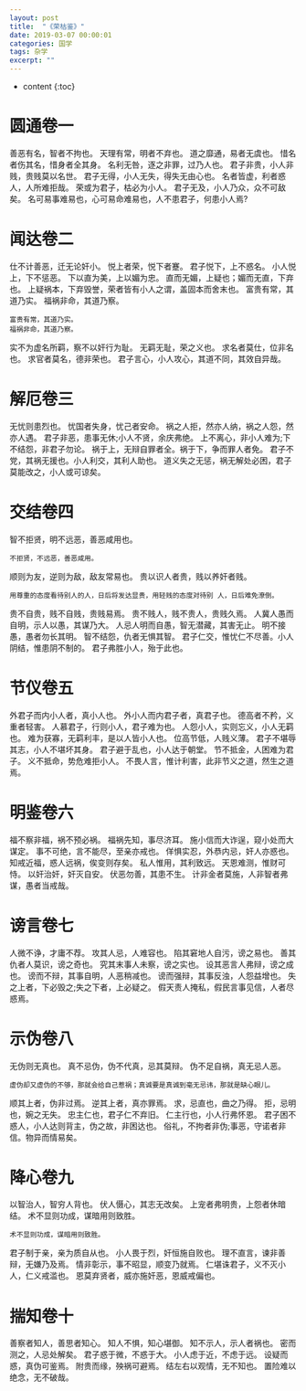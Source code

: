 ```yaml
---
layout: post
title:  "《荣枯鉴》"
date: 2019-03-07 00:00:01
categories: 国学
tags: 杂学
excerpt: ""
---
```


* content
{:toc}

# 圆通卷一
善恶有名，智者不拘也。
天理有常，明者不弃也。
道之靡通，易者无虞也。
惜名者伤其名，惜身者全其身。
名利无咎，逐之非罪，过乃人也。
君子非贵，小人非贱，贵贱莫以名世。
君子无得，小人无失，得失无由心也。
名者皆虚，利者惑人，人所难拒哉。
荣或为君子，枯必为小人。
君子无及，小人乃众，众不可敌矣。
名可易事难易也，心可易命难易也，人不患君子，何患小人焉?


# 闻达卷二
仕不计善恶，迁无论奸小。
悦上者荣，悦下者蹇。
君子悦下，上不惑名。
小人悦上，下不惩恶。
下以直为美，上以媚为忠。
直而无媚，上疑也；媚而无直，下弃也。
上疑祸本，下弃毁誉，荣者皆有小人之谓，盖固本而舍末也。
富贵有常，其道乃实。
福祸非命，其道乃察。
```
富贵有常，其道乃实。
福祸非命，其道乃察。
```
实不为虚名所羁，察不以奸行为耻。
无羁无耻，荣之义也。
求名者莫仕，位非名也。
求官者莫名，德非荣也。
君子言心，小人攻心，其道不同，其效自异哉。


# 解厄卷三
无忧则患烈也。
忧国者失身，忧己者安命。
祸之人拒，然亦人纳，祸之人怨，然亦人遇。
君子非恶，患事无休;小人不贤，余庆弗绝。
上不离心，非小人难为;下不结怨，非君子勿论。
祸于上，无辩自罪者全。祸于下，争而罪人者免。
君子不党，其祸无援也。小人利交，其利人助也。
道义失之无惩，祸无解处必困，君子莫能改之，小人或可谅矣。


# 交结卷四
智不拒贤，明不远恶，善恶咸用也。
```
不拒贤，不远恶，善恶咸用。
```
顺则为友，逆则为敌，敌友常易也。
贵以识人者贵，贱以养奸者贱。
```
用尊重的态度看待别人的人，日后将发达显贵，用轻贱的态度对待别 人，日后难免潦倒。
```
贵不自贵，贱不自贱，贵贱易焉。
贵不贱人，贱不贵人，贵贱久焉。
人冀人愚而自明，示人以愚，其谋乃大。
人忌人明而自愚，智无潜藏，其害无止。
明不接愚，愚者勿长其明。
智不结怨，仇者无惧其智。
君子仁交，惟忧仁不尽善。小人阴结，惟患阴不制的。
君子弗胜小人，殆于此也。


# 节仪卷五
外君子而内小人者，真小人也。
外小人而内君子者，真君子也。
德高者不矜，义重者轻害。
人慕君子，行则小人，君子难为也。
人怨小人，实则忘义，小人无羁也。
难为获寡，无羁利丰，是以人皆小人也。
位高节低，人贱义薄。
君子不堪辱其志，小人不堪坏其身。
君子避于乱也，小人达于朝堂。
节不抵金，人困难为君子。
义不抵命，势危难拒小人。
不畏人言，惟计利害，此非节义之道，然生之道焉。

# 明鉴卷六
福不察非福，祸不预必祸。
福祸先知，事尽济耳。
施小信而大诈逞，窥小处而大谋定。
事不可绝，言不能尽，至亲亦戒也。
佯惧实忍，外恭内忌，奸人亦惑也。
知戒近福，惑人远祸，俟变则存矣。
私人惟用，其利致远。
天恩难测，惟财可恃。
以奸治奸，奸灭自安。
伏恶勿善，其患不生。
计非金者莫施，人非智者弗谋，愚者当戒哉。

# 谤言卷七
人微不诤，才庸不荐。
攻其人忌，人难容也。
陷其窘地人自污，谤之易也。
善其仇者人莫识，谤之奇也。
究其末事人未察，谤之实也。
设其恶言人弗辩，谤之成也。
谤而不辩，其事自明，人恶稍减也。
谤而强辩，其事反浊，人怨益增也。
失之上者，下必毁之;失之下者，上必疑之。
假天责人掩私，假民言事见信，人者尽惑焉。


# 示伪卷八
无伪则无真也。
真不忌伪，伪不代真，忌其莫辩。
伪不足自祸，真无忌人恶。
```
虚伪却又虚伪的不够，那就会给自己惹祸；真诚要是真诚到毫无忌讳，那就是缺心眼儿。
```
顺其上者，伪非过焉。
逆其上者，真亦罪焉。
求，忌直也，曲之乃得。
拒，忌明也，婉之无失。
忠主仁也，君子仁不弃旧。
仁主行也，小人行弗怀恩。
君子困不惑人，小人达则背主，伪之故，非困达也。
俗礼，不拘者非伪;事恶，守诺者非信。物异而情易矣。

# 降心卷九
以智治人，智穷人背也。
伏人慑心，其志无改矣。
上宠者弗明贵，上怨者休暗结。
术不显则功成，谋暗用则致胜。
```
术不显则功成，谋暗用则致胜。
```
君子制于亲，亲为质自从也。
小人畏于烈，奸恒施自败也。
理不直言，谏非善辩，无嫌乃及焉。
情非彰示，事不昭显，顺变乃就焉。
仁堪诛君子，义不灭小人，仁义戒滥也。
恩莫弃贤者，威亦施奸恶，恩威戒偏也。


# 揣知卷十
善察者知人，善思者知心。
知人不惧，知心堪御。
知不示人，示人者祸也。
密而测之，人忌处解矣。
君子惑于微，不惑于大。
小人虑于近，不虑于远。
设疑而惑，真伪可鉴焉。
附贵而缘，殃祸可避焉。
结左右以观情，无不知也。
置险难以绝念，无不破哉。


